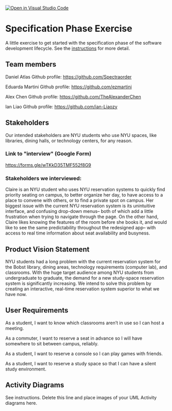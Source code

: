 [![Open in Visual Studio Code](https://classroom.github.com/assets/open-in-vscode-c66648af7eb3fe8bc4f294546bfd86ef473780cde1dea487d3c4ff354943c9ae.svg)](https://classroom.github.com/online_ide?assignment_repo_id=8553695&assignment_repo_type=AssignmentRepo)
# Specification Phase Exercise

A little exercise to get started with the specification phase of the software development lifecycle. See the [instructions](instructions.md) for more detail.

## Team members

Daniel Atlas Github profile: https://github.com/Spectraorder

Eduarda Martini Github profile: https://github.com/ezmartini

Alex Chen Github profile: https://github.com/TheAlexanderChen

Ian Liao Github profile: https://github.com/ian-Liaozy


## Stakeholders

Our intended stakeholders are NYU students who use NYU spaces, like libraries, dining halls, or technology centers, for any reason.  

### Link to "interview" (Google Form)

https://forms.gle/wTKkD35TMF552f8G9

### Stakeholders we interviewed: 
Claire is an NYU student who uses NYU reservation systems to quickly find priority seating on campus, to better organize her day, to have access to a place to convene with others, or to find a private spot on campus. Her biggest issue with the current NYU reservation system is its unintuitive interface, and confusing drop-down menus– both of which add a little frustration when trying to navigate through the page. On the other hand, Claire likes knowing the features of the room before she books it, and would like to see the same predictability throughout the redesigned app– with access to real time information about seat availability and busyness. 

## Product Vision Statement

NYU students had a long problem with the current reservation system for the Bobst library, dining areas, technology requirements (computer lab), and classrooms. With the huge target audience among NYU students from undergraduate to graduate, the demand for a new study-space reservation system is significantly increasing. We intend to solve this problem by creating an interactive, real-time reservation system superior to what we have now.

## User Requirements

As a student, I want to know which classrooms aren’t in use so I can host a meeting. 

As a commuter, I want to reserve a seat in advance so I will have somewhere to sit between campus, reliably. 

As a student, I want to reserve a console so I can play games with friends. 

As a student, I want to reserve a study space so that I can have a silent study environment.


## Activity Diagrams

See instructions. Delete this line and place images of your UML Activity diagrams here.
